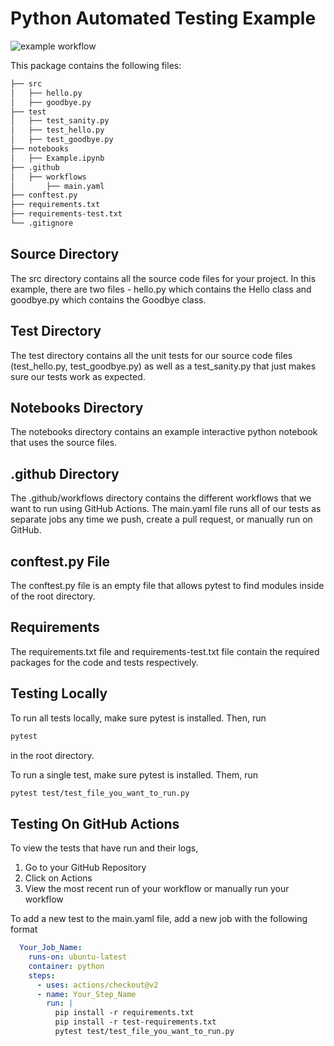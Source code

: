 # Python Automated Testing Example

![example workflow](https://github.com/umd-fire-coml/example-automated-tests/actions/workflows/main.yaml/badge.svg)

This package contains the following files:

```bash
├── src
│   ├── hello.py
│   ├── goodbye.py
├── test
│   ├── test_sanity.py
│   ├── test_hello.py
│   ├── test_goodbye.py
├── notebooks
│   ├── Example.ipynb
├── .github
│   ├── workflows
│       ├── main.yaml
├── conftest.py
├── requirements.txt
├── requirements-test.txt
└── .gitignore
```

## Source Directory

The src directory contains all the source code files for your project. In this example, there are two files - hello.py which contains the Hello class and goodbye.py which contains the Goodbye class.

## Test Directory

The test directory contains all the unit tests for our source code files (test_hello.py, test_goodbye.py) as well as a test_sanity.py that just makes sure our tests work as expected. 

## Notebooks Directory

The notebooks directory contains an example interactive python notebook that uses the source files.

## .github Directory

The .github/workflows directory contains the different workflows that we want to run using GitHub Actions. The main.yaml file runs all of our tests as separate jobs any time we push, create a pull request, or manually run on GitHub.

## conftest.py File
The conftest.py file is an empty file that allows pytest to find modules inside of the root directory. 

## Requirements

The requirements.txt file and requirements-test.txt file contain the required packages for the code and tests respectively.

## Testing Locally

To run all tests locally, make sure pytest is installed. Then, run
```bash
pytest
```
in the root directory.

To run a single test, make sure pytest is installed. Them, run
```bash
pytest test/test_file_you_want_to_run.py
```

## Testing On GitHub Actions

To view the tests that have run and their logs,

1. Go to your GitHub Repository
2. Click on Actions
3. View the most recent run of your workflow or manually run your workflow

To add a new test to the main.yaml file, add a new job with the following format
```yaml
  Your_Job_Name:
    runs-on: ubuntu-latest
    container: python
    steps:
      - uses: actions/checkout@v2
      - name: Your_Step_Name
        run: |
          pip install -r requirements.txt
          pip install -r test-requirements.txt
          pytest test/test_file_you_want_to_run.py
``` 
